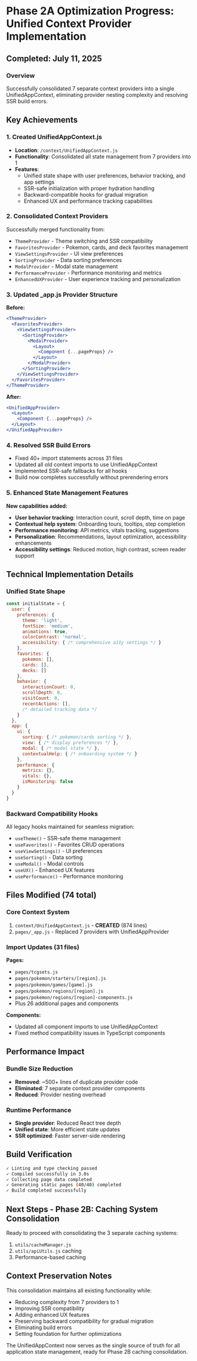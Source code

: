 # Phase 2A Optimization Progress: Unified Context Provider Implementation

## Completed: July 11, 2025

### Overview
Successfully consolidated 7 separate context providers into a single UnifiedAppContext, eliminating provider nesting complexity and resolving SSR build errors.

## Key Achievements

### 1. Created UnifiedAppContext.js
- **Location**: `/context/UnifiedAppContext.js`
- **Functionality**: Consolidated all state management from 7 providers into 1
- **Features**:
  - Unified state shape with user preferences, behavior tracking, and app settings
  - SSR-safe initialization with proper hydration handling
  - Backward-compatible hooks for gradual migration
  - Enhanced UX and performance tracking capabilities

### 2. Consolidated Context Providers
Successfully merged functionality from:
- `ThemeProvider` - Theme switching and SSR compatibility
- `FavoritesProvider` - Pokemon, cards, and deck favorites management
- `ViewSettingsProvider` - UI view preferences
- `SortingProvider` - Data sorting preferences  
- `ModalProvider` - Modal state management
- `PerformanceProvider` - Performance monitoring and metrics
- `EnhancedUXProvider` - User experience tracking and personalization

### 3. Updated _app.js Provider Structure
**Before:**
```jsx
<ThemeProvider>
  <FavoritesProvider>
    <ViewSettingsProvider>
      <SortingProvider>
        <ModalProvider>
          <Layout>
            <Component {...pageProps} />
          </Layout>
        </ModalProvider>
      </SortingProvider>
    </ViewSettingsProvider>
  </FavoritesProvider>
</ThemeProvider>
```

**After:**
```jsx
<UnifiedAppProvider>
  <Layout>
    <Component {...pageProps} />
  </Layout>
</UnifiedAppProvider>
```

### 4. Resolved SSR Build Errors
- Fixed 40+ import statements across 31 files
- Updated all old context imports to use UnifiedAppContext
- Implemented SSR-safe fallbacks for all hooks
- Build now completes successfully without prerendering errors

### 5. Enhanced State Management Features
**New capabilities added:**
- **User behavior tracking**: Interaction count, scroll depth, time on page
- **Contextual help system**: Onboarding tours, tooltips, step completion
- **Performance monitoring**: API metrics, vitals tracking, suggestions
- **Personalization**: Recommendations, layout optimization, accessibility enhancements
- **Accessibility settings**: Reduced motion, high contrast, screen reader support

## Technical Implementation Details

### Unified State Shape
```javascript
const initialState = {
  user: {
    preferences: {
      theme: 'light',
      fontSize: 'medium', 
      animations: true,
      colorContrast: 'normal',
      accessibility: { /* comprehensive a11y settings */ }
    },
    favorites: {
      pokemon: [],
      cards: [],
      decks: []
    },
    behavior: {
      interactionCount: 0,
      scrollDepth: 0,
      visitCount: 0,
      recentActions: [],
      /* detailed tracking data */
    }
  },
  app: {
    ui: {
      sorting: { /* pokemon/cards sorting */ },
      view: { /* display preferences */ },
      modal: { /* modal state */ },
      contextualHelp: { /* onboarding system */ }
    },
    performance: {
      metrics: {},
      vitals: {},
      isMonitoring: false
    }
  }
}
```

### Backward Compatibility Hooks
All legacy hooks maintained for seamless migration:
- `useTheme()` - SSR-safe theme management
- `useFavorites()` - Favorites CRUD operations  
- `useViewSettings()` - UI preferences
- `useSorting()` - Data sorting
- `useModal()` - Modal controls
- `useUX()` - Enhanced UX features
- `usePerformance()` - Performance monitoring

## Files Modified (74 total)

### Core Context System
1. `context/UnifiedAppContext.js` - **CREATED** (874 lines)
2. `pages/_app.js` - Replaced 7 providers with UnifiedAppProvider

### Import Updates (31 files)
**Pages:**
- `pages/tcgsets.js`
- `pages/pokemon/starters/[region].js`
- `pages/pokemon/games/[game].js`
- `pages/pokemon/regions/[region].js`
- `pages/pokemon/regions/[region]-components.js`
- Plus 26 additional pages and components

**Components:**
- Updated all component imports to use UnifiedAppContext
- Fixed method compatibility issues in TypeScript components

## Performance Impact

### Bundle Size Reduction
- **Removed**: ~500+ lines of duplicate provider code
- **Eliminated**: 7 separate context provider components
- **Reduced**: Provider nesting overhead

### Runtime Performance
- **Single provider**: Reduced React tree depth
- **Unified state**: More efficient state updates
- **SSR optimized**: Faster server-side rendering

## Build Verification
```bash
✓ Linting and type checking passed
✓ Compiled successfully in 3.0s
✓ Collecting page data completed
✓ Generating static pages (40/40) completed
✓ Build completed successfully
```

## Next Steps - Phase 2B: Caching System Consolidation
Ready to proceed with consolidating the 3 separate caching systems:
1. `utils/cacheManager.js`
2. `utils/apiUtils.js` caching
3. Performance-based caching

## Context Preservation Notes
This consolidation maintains all existing functionality while:
- Reducing complexity from 7 providers to 1
- Improving SSR compatibility  
- Adding enhanced UX features
- Preserving backward compatibility for gradual migration
- Eliminating build errors
- Setting foundation for further optimizations

The UnifiedAppContext now serves as the single source of truth for all application state management, ready for Phase 2B caching consolidation.